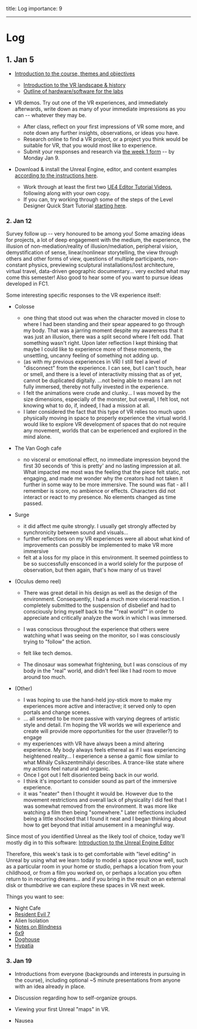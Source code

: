 title: Log
importance: 9

----

# Log

## 1. Jan 5

- [Introduction to the course, themes and objectives](index.html)
	- [Introduction to the VR landscape & history](vr.html)
	- [Outline of hardware/software for the labs](lab.html)

- VR demos. Try out one of the VR experiences, and immediately afterwards, write down as many of your immediate impressions as you can -- whatever they may be.
	- After class, reflect on your first impressions of VR some more, and note down any further insights, observations, or ideas you have.
	- Research online to find a VR project, or a project you think would be suitable for VR, that you would most like to experience. 
	- Submit your responses and research via [the week 1 form](https://docs.google.com/forms/d/e/1FAIpQLSdTvFMQAeuW5IFj6SKBlc0CC-Z8WjBvSorrOrInU8Ej_izBSw/viewform) -- by Monday Jan 9. 

- Download & install the Unreal Engine, editor, and content examples [according to the instructions here](unreal.html). 
	- Work through at least the first two [UE4 Editor Tutorial Videos](https://docs.unrealengine.com/latest/INT/Videos/PLZlv_N0_O1gasd4IcOe9Cx9wHoBB7rxFl/w4XlBKeE46E/index.html), following along with your own copy.
	- If you can, try working through some of the steps of the Level Designer Quick Start Tutorial [starting here](https://docs.unrealengine.com/latest/INT/Videos/PLZlv_N0_O1gak1_FoAJVrEGiLIploeF3F/cl_eoVfNDKU/index.html).

### 2. Jan 12

Survey follow up -- very honoured to be among you! Some amazing ideas for projects, a lot of deep engagement with the medium, the experience, the illusion of non-mediation/reality of illusion/mediation, peripheral vision, demystification of sense, linear/nonlinear storytelling, the view through others  and other forms of view, questions of multiple participants, non-constant physics, previewing sculptural installations/lost architecture, virtual travel, data-driven geographic documentary... very excited what may come this semester! Also good to hear some of you want to pursue ideas developed in FC1.

Some interesting specific responses to the VR experience itself:

- Colosse
	- one thing that stood out was when the character moved in close to where I had been standing and their spear appeared to go through my body.  That was a jarring moment despite my awareness that it was just an illusion, there was a split second where I felt odd.  That something wasn't right.  Upon later reflection I kept thinking that maybe I could like to experience more of these moments, the unsettling, uncanny feeling of something not adding up.
	- (as with my previous experiences in VR) I still feel a level of "disconnect" from the experience. I can see, but I can't touch, hear or smell, and there is a level of interactivity missing that as of yet, cannot be duplicated digitally. ...not being able to means I am not fully immersed, thereby not fully invested in the experience.
	- I felt the animations were crude and clunky... I was moved by the size dimensions, especially of the monster, but overall, I felt lost, not knowing what to do, if, indeed, I had a mission at all. 
	- I later considered the fact that this type of VR relies too much upon physically moving in space to properly experience the virtual world. I would like to explore VR development of spaces that do not require any movement, worlds that can be experienced and explored in the mind alone. 

- The Van Gogh cafe 
	- no visceral or emotional effect, no immediate impression beyond the first 30 seconds of 'this is pretty' and no lasting impression at all. What impacted me most was the feeling that the piece felt static, not engaging, and made me wonder why the creators had not taken it further in some way to be more immersive. The sound was flat - all I remember is score, no ambience or effects. Characters did not interact or react to my presence. No elements changed as time passed.

- Surge 
	- it did affect me quite strongly. I usually get strongly affected by synchronicity between sound and visuals... 
	- further reflections on my VR experiences were all about what kind of improvements can possibly be implemented to make VR more immersive
	- felt at a loss for my place in this environment. It seemed pointless to be so successfully ensconced in a world solely for the purpose of observation, but then again, that's how many of us travel

- (Oculus demo reel) 
	- There was great detail in his design as well as the design of the environment. Consequently, I had a much more visceral reaction. I completely submitted to the suspension of disbelief and had to consciously bring myself back to the ""real world"" in order to appreciate and critically analyze the work in which I was immersed.

	- I was conscious throughout the experience that others were watching what I was seeing on the monitor, so I was consciously trying to "follow" the action. 
	- felt like tech demos. 
	- The dinosaur was somewhat frightening, but I was conscious of my body in the "real" world, and didn't feel like I had room to move around too much. 

- (Other)
	- I was hoping to use the hand-held joy-stick more to make my experiences more active and interactive; it served only to open portals and change scenes. 
	- ... all seemed to be more passive with varying degrees of artistic style and detail. I'm hoping the VR worlds we will experience and create will provide more opportunities for the user (traveller?) to engage
	- my experiences with VR have always been a mind altering experience. My body always feels ethereal as if I was experiencing heightened reality... I experience a sense a gamic flow similar to what Mihály Csíkszentmihályi describes. A trance-like state where my actions feel natural and organic.
	- Once I got out I felt disoriented being back in our world. 
	- I think it's important to consider sound as part of the immersive experience. 
	- it was "neater" then I thought it would be. However due to the movement restrictions and overall lack of physicality I did feel that I was somewhat removed from the environment. It was more like watching a film then being "somewhere." Later reflections included being a little shocked that I found it neat and I began thinking about how to get beyond that initial amusement in a meaningful way.
	

Since most of you identified Unreal as the likely tool of choice, today we'll mostly dig in to this software: [Introduction to the Unreal Engine Editor](unreal.html)

Therefore, this week's task is to get comfortable with "level editing" in Unreal by using what we learn today to model a space you know well, such as a particular room in your home or studio, perhaps a location from your childhood, or from a film you worked on, or perhaps a location you often return to in recurring dreams...  and if you bring in the result on an external disk or thumbdrive we can explore these spaces in VR next week. 

Things you want to see:
- Night Cafe
- [Resident Evil 7](https://www.youtube.com/watch?v=p-WFOJK7h4g)
- Alien Isolation
- [Notes on Blindness](http://www.notesonblindness.co.uk/vr/)
- [6x9](https://www.theguardian.com/world/ng-interactive/2016/apr/27/6x9-a-virtual-experience-of-solitary-confinement)
- [Doghouse](http://thecreatorsproject.vice.com/blog/virtual-reality-film-installation-puts-a-disassociative-twist-on-awkward-family-dinners)
- [Hypatia](http://timefirevr.com/#hypatia)


### 3. Jan 19

- Introductions from everyone (backgrounds and interests in pursuing in the course), including optional ~5 minute presentations from anyone with an idea already in place.
- Discussion regarding how to self-organize groups.

- Viewing your first Unreal "maps" in VR.

- Nausea

<!--

## Schedule

Content may vary from this plan according to needs of progress and interests of students.





### 4. Jan 26

### 5. Feb 2

### 6. Feb 9

### 7. Feb 16

### 8. Feb 23

**Reading week**

### 9. Mar 2 

### 10. Mar 9 

### 11. Mar 16
 
### 12. Mar 23

### 13. Mar 30

Final project presentation & discussion, open lab.



Scenarios, 
Maps/flowcharts

(Groups?)

Rough out

Milestones

Create a surround video of the world, and/or a mixed reality video

Final build

-->
